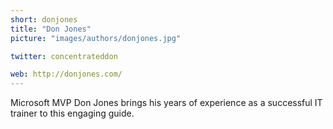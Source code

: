 ```yaml
---
short: donjones
title: "Don Jones"
picture: "images/authors/donjones.jpg"

twitter: concentrateddon

web: http://donjones.com/
---
```


Microsoft MVP Don Jones brings his years of experience as a successful IT trainer to this engaging guide.